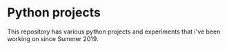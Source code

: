 # Python projects

This repository has various python projects and experiments that i've been working on since Summer 2019. 
